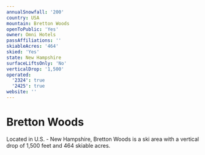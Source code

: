 ```yaml
---
annualSnowfall: '200'
country: USA
mountain: Bretton Woods
openToPublic: 'Yes'
owner: Omni Hotels
passAffiliations: ''
skiableAcres: '464'
skied: 'Yes'
state: New Hampshire
surfaceLiftsOnly: 'No'
verticalDrop: '1,500'
operated:
  '2324': true
  '2425': true
website: ''
---
```



# Bretton Woods

Located in U.S. - New Hampshire, Bretton Woods is a ski area with a vertical drop of 1,500 feet and 464 skiable acres.
